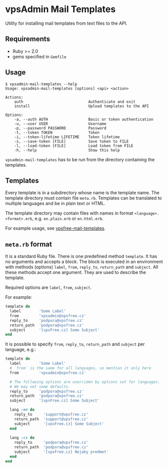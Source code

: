 # vpsAdmin Mail Templates

Utility for installing mail templates from text files to the API.

## Requirements

 - Ruby >= 2.0
 - gems specified in `Gemfile`

## Usage

    $ vpsadmin-mail-templates --help
    Usage: vpsadmin-mail-templates [options] <api> <action>

    Actions:
        auth                             Authenticate and exit
        install                          Upload templates to the API

    Options:
        -a, --auth AUTH                  Basic or token authentication
        -u, --user USER                  Username
        -p, --password PASSWORD          Password
        -t, --token TOKEN                Token
        -i, --token-lifetime LIFETIME    Token lifetime
        -s, --save-token [FILE]          Save token to FILE
        -l, --load-token [FILE]          Load token from FILE
        -h, --help                       Show this help

`vpsadmin-mail-templates` has to be run from the directory containing the
templates.

## Templates

Every template is in a subdirectory whose name is the template name.
The template directory must contain file `meta.rb`. Templates can be translated
to multiple languages and be in plain text or HTML.

The template directory may contain files with names in format
`<language>.<format>.erb`, e.g. `en.plain.erb` or `en.html.erb`.

For example usage, see
[vpsfree-mail-templates](https://github.com/vpsfreecz/vpsfree-mail-templates).

## `meta.rb` format
It is a standard Ruby file. There is one predefined method `template`. It has no
arguments and accepts a block. The block is executed in an environment with
methods (options) `label`, `from`, `reply_to`, `return_path` and `subject`.
All these methods accept one argument. They are used to describe the template.

Required options are `label`, `from`, `subject`.

For example:

```ruby
template do
  label        'Some Label'
  from         'vpsadmin@vpsfree.cz'
  reply_to     'podpora@vpsfree.cz'
  return_path  'podpora@vpsfree.cz'
  subject      '[vpsFree.cz] Some Subject'
end
```

It is possible to specify `from`, `reply_to`, `return_path` and `subject` per
language, e.g.:

```ruby
template do
  label        'Some Label'
  # `from` is the same for all languages, so mention it only here
  from         'vpsadmin@vpsfree.cz'

  # The following options are overriden by options set for languages.
  # We may set some defaults.
  reply_to     'podpora@vpsfree.cz'
  return_path  'podpora@vpsfree.cz'
  subject      '[vpsFree.cz] Some Subject'

  lang :en do
    reply_to     'support@vpsfree.cz'
    return_path  'support@vpsfree.cz'
    subject      '[vpsFree.cz] Some Subject'
  end
  
  lang :cs do
    reply_to     'podpora@vpsfree.cz'
    return_path  'podpora@vpsfree.cz'
    subject      '[vpsFree.cz] Nejaky predmet'
  end
end
```
